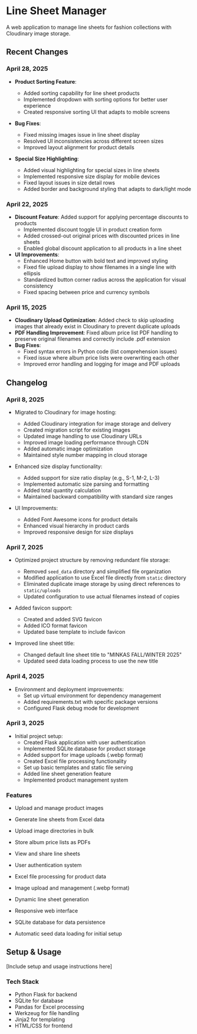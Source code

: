 # Line Sheet Manager

A web application to manage line sheets for fashion collections with Cloudinary image storage.

## Recent Changes

### April 28, 2025

- **Product Sorting Feature**:
  - Added sorting capability for line sheet products
  - Implemented dropdown with sorting options for better user experience
  - Created responsive sorting UI that adapts to mobile screens
  
- **Bug Fixes**:
  - Fixed missing images issue in line sheet display
  - Resolved UI inconsistencies across different screen sizes
  - Improved layout alignment for product details

- **Special Size Highlighting**:
  - Added visual highlighting for special sizes in line sheets
  - Implemented responsive size display for mobile devices
  - Fixed layout issues in size detail rows
  - Added border and background styling that adapts to dark/light mode


### April 22, 2025

- **Discount Feature**: Added support for applying percentage discounts to products
  - Implemented discount toggle UI in product creation form
  - Added crossed-out original prices with discounted prices in line sheets
  - Enabled global discount application to all products in a line sheet
- **UI Improvements**: 
  - Enhanced Home button with bold text and improved styling
  - Fixed file upload display to show filenames in a single line with ellipsis
  - Standardized button corner radius across the application for visual consistency
  - Fixed spacing between price and currency symbols

### April 15, 2025

- **Cloudinary Upload Optimization**: Added check to skip uploading images that already exist in Cloudinary to prevent duplicate uploads
- **PDF Handling Improvement**: Fixed album price list PDF handling to preserve original filenames and correctly include .pdf extension
- **Bug Fixes**: 
  - Fixed syntax errors in Python code (list comprehension issues)
  - Fixed issue where album price lists were overwriting each other
  - Improved error handling and logging for image and PDF uploads

## Changelog

### April 8, 2025
- Migrated to Cloudinary for image hosting:
  - Added Cloudinary integration for image storage and delivery
  - Created migration script for existing images
  - Updated image handling to use Cloudinary URLs
  - Improved image loading performance through CDN
  - Added automatic image optimization
  - Maintained style number mapping in cloud storage

- Enhanced size display functionality:
  - Added support for size ratio display (e.g., S-1, M-2, L-3)
  - Implemented automatic size parsing and formatting
  - Added total quantity calculation
  - Maintained backward compatibility with standard size ranges

- UI Improvements:
  - Added Font Awesome icons for product details
  - Enhanced visual hierarchy in product cards
  - Improved responsive design for size displays

### April 7, 2025
- Optimized project structure by removing redundant file storage:
  - Removed `seed_data` directory and simplified file organization
  - Modified application to use Excel file directly from `static` directory
  - Eliminated duplicate image storage by using direct references to `static/uploads`
  - Updated configuration to use actual filenames instead of copies

- Added favicon support:
  - Created and added SVG favicon
  - Added ICO format favicon
  - Updated base template to include favicon

- Improved line sheet title:
  - Changed default line sheet title to "MINKAS FALL/WINTER 2025"
  - Updated seed data loading process to use the new title

### April 4, 2025
- Environment and deployment improvements:
  - Set up virtual environment for dependency management
  - Added requirements.txt with specific package versions
  - Configured Flask debug mode for development

### April 3, 2025
- Initial project setup:
  - Created Flask application with user authentication
  - Implemented SQLite database for product storage
  - Added support for image uploads (.webp format)
  - Created Excel file processing functionality
  - Set up basic templates and static file serving
  - Added line sheet generation feature
  - Implemented product management system

### Features

- Upload and manage product images
- Generate line sheets from Excel data
- Upload image directories in bulk
- Store album price lists as PDFs
- View and share line sheets

- User authentication system
- Excel file processing for product data
- Image upload and management (.webp format)
- Dynamic line sheet generation
- Responsive web interface
- SQLite database for data persistence
- Automatic seed data loading for initial setup

## Setup & Usage

[Include setup and usage instructions here]

### Tech Stack
- Python Flask for backend
- SQLite for database
- Pandas for Excel processing
- Werkzeug for file handling
- Jinja2 for templating
- HTML/CSS for frontend
